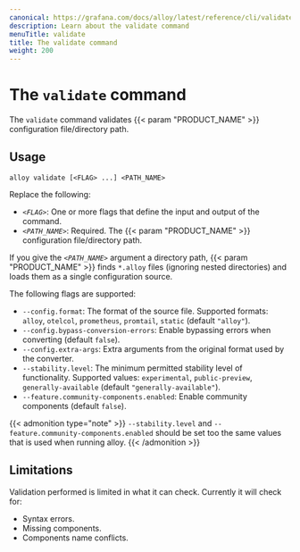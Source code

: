 ```yaml
---
canonical: https://grafana.com/docs/alloy/latest/reference/cli/validate/
description: Learn about the validate command
menuTitle: validate
title: The validate command
weight: 200
---
```


# The `validate` command

The `validate` command validates {{< param "PRODUCT_NAME" >}} configuration file/directory path.

## Usage

```shell
alloy validate [<FLAG> ...] <PATH_NAME>
```

Replace the following:

* _`<FLAG>`_: One or more flags that define the input and output of the command.
* _`<PATH_NAME>`_: Required. The {{< param "PRODUCT_NAME" >}} configuration file/directory path.

If you give the _`<PATH_NAME>`_ argument a directory path, {{< param "PRODUCT_NAME" >}} finds `*.alloy` files (ignoring nested directories) and loads them as a single configuration source.

The following flags are supported:

* `--config.format`: The format of the source file. Supported formats: `alloy`, `otelcol`, `prometheus`, `promtail`, `static` (default `"alloy"`).
* `--config.bypass-conversion-errors`: Enable bypassing errors when converting (default `false`).
* `--config.extra-args`: Extra arguments from the original format used by the converter.
* `--stability.level`: The minimum permitted stability level of functionality. Supported values: `experimental`, `public-preview`, `generally-available` (default `"generally-available"`).
* `--feature.community-components.enabled`: Enable community components (default `false`).

{{< admonition type="note" >}}
`--stability.level` and `--feature.community-components.enabled` should be set too the same values that is used when running alloy.
{{< /admonition >}}


## Limitations

Validation performed is limited in what it can check. Currently it will check for:

* Syntax errors.
* Missing components.
* Components name conflicts.
